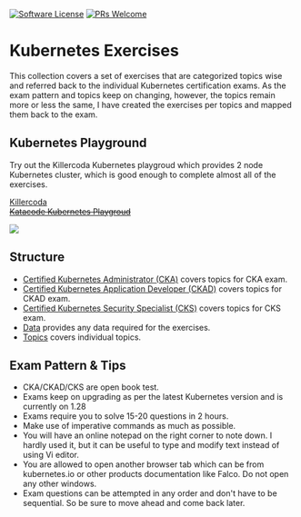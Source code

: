 [![Software License](https://img.shields.io/badge/license-MIT-brightgreen.svg?style=flat-square)](LICENSE)
[![PRs Welcome](https://img.shields.io/badge/PRs-welcome-brightgreen.svg?style=flat-square)](http://makeapullrequest.com)

# Kubernetes Exercises

This collection covers a set of exercises that are categorized topics wise and referred back to the individual Kubernetes certification exams.
As the exam pattern and topics keep on changing, however, the topics remain more or less the same, I have created the exercises per topics and mapped them back to the exam.

## Kubernetes Playground

Try out the Killercoda Kubernetes playgroud which provides 2 node Kubernetes cluster, which is good enough to complete almost all of the exercises.

[Killercoda](https://killercoda.com/playgrounds/scenario/kubernetes)  
~~[Katacode Kubernetes Playgroud](https://www.katacoda.com/courses/kubernetes/playground)~~  


<a target="_blank" href="https://shareasale.com/r.cfm?b=2530382&amp;u=2367365&amp;m=59485&amp;urllink=&amp;afftrack="><img src="https://static.shareasale.com/image/59485/lft_iwd24_901x501a1.png" border="0" /></a>

## Structure 

 - [Certified Kubernetes Administrator (CKA)](cka) covers topics for CKA exam.
 - [Certified Kubernetes Application Developer (CKAD)](ckad) covers topics for CKAD exam.
 - [Certified Kubernetes Security Specialist (CKS)](cks) covers topics for CKS exam.
 - [Data](data) provides any data required for the exercises.
 - [Topics](topics) covers individual topics.

## Exam Pattern & Tips

 - CKA/CKAD/CKS are open book test.
 - Exams keep on upgrading as per the latest Kubernetes version and is currently on 1.28
 - Exams require you to solve 15-20 questions in 2 hours.
 - Make use of imperative commands as much as possible.
 - You will have an online notepad on the right corner to note down. I hardly used it, but it can be useful to type and modify text instead of using Vi editor.
 - You are allowed to open another browser tab which can be from kubernetes.io or other products documentation like Falco. Do not open any other windows.
 - Exam questions can be attempted in any order and don't have to be sequential. So be sure to move ahead and come back later.









